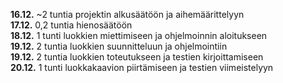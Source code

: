 **16.12.** ~2 tuntia projektin alkusäätöön ja aihemäärittelyyn  
**17.12.** 0,2 tuntia hienosäätöön  
**18.12.** 1 tunti luokkien miettimiseen ja ohjelmoinnin aloitukseen  
**19.12.** 2 tuntia luokkien suunnitteluun ja ohjelmointiin  
**19.12.** 2 tuntia luokkien toteutukseen ja testien kirjoittamiseen  
**20.12.** 1 tunti luokkakaavion piirtämiseen ja testien viimeistelyyn  